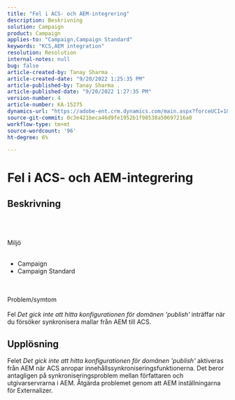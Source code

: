 ```yaml
---
title: "Fel i ACS- och AEM-integrering"
description: Beskrivning
solution: Campaign
product: Campaign
applies-to: "Campaign,Campaign Standard"
keywords: "KCS,AEM integration"
resolution: Resolution
internal-notes: null
bug: false
article-created-by: Tanay Sharma .
article-created-date: "9/20/2022 1:25:35 PM"
article-published-by: Tanay Sharma .
article-published-date: "9/20/2022 1:27:35 PM"
version-number: 4
article-number: KA-15275
dynamics-url: "https://adobe-ent.crm.dynamics.com/main.aspx?forceUCI=1&pagetype=entityrecord&etn=knowledgearticle&id=26fe8db1-e738-ed11-9db1-002248086735"
source-git-commit: 0c3e421beca46d9fe1952b1f98538a50697216a0
workflow-type: tm+mt
source-wordcount: '96'
ht-degree: 6%

---
```


# Fel i ACS- och AEM-integrering

## Beskrivning

<br><br><br>Miljö<br><br>
- Campaign
- Campaign Standard



<br><br>Problem/symtom<br><br>
Fel *Det gick inte att hitta konfigurationen för domänen &#39;publish&#39;<b>* </b>inträffar<b> </b>när du försöker synkronisera mallar från AEM till ACS.


## Upplösning


Felet *Det gick inte att hitta konfigurationen för domänen &#39;publish&#39;* aktiveras från AEM när ACS anropar innehållssynkroniseringsfunktionerna. Det beror antagligen på synkroniseringsproblem mellan författaren och utgivarservrarna i AEM. Åtgärda problemet genom att AEM inställningarna för Externalizer.


